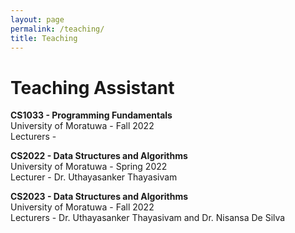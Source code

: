 ```yaml
---
layout: page
permalink: /teaching/
title: Teaching
---
```


# Teaching Assistant

**CS1033 - Programming Fundamentals**\
University of Moratuwa - Fall 2022\
Lecturers - 

**CS2022 - Data Structures and Algorithms**\
University of Moratuwa - Spring 2022\
Lecturer - Dr. Uthayasanker Thayasivam

**CS2023 - Data Structures and Algorithms**\
University of Moratuwa - Fall 2022\
Lecturers - Dr. Uthayasanker Thayasivam and Dr. Nisansa De Silva
